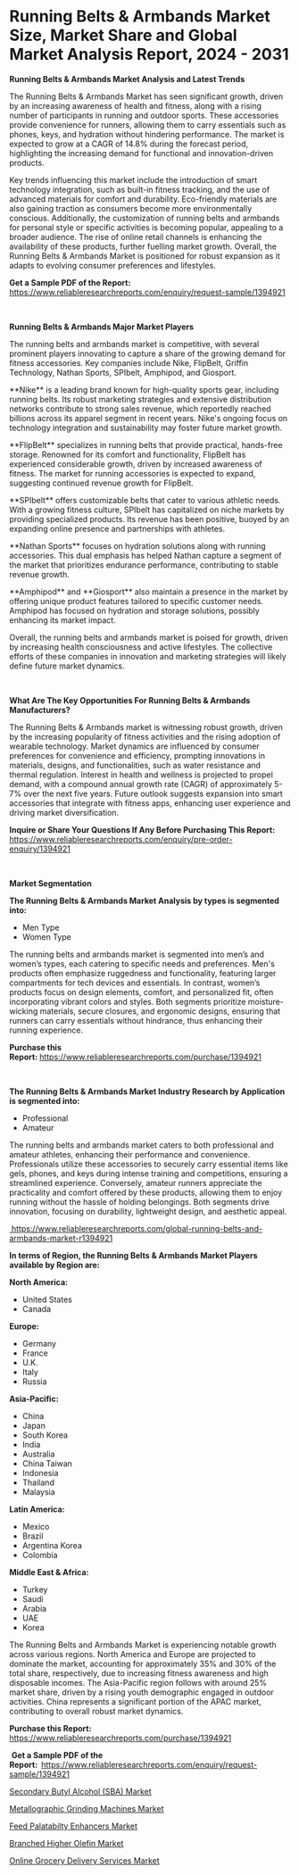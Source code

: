 <p><h1>Running Belts & Armbands Market Size, Market Share and Global Market Analysis Report, 2024 - 2031</h1></p><p><strong>Running Belts & Armbands Market Analysis and Latest Trends</strong></p>
<p><p>The Running Belts & Armbands Market has seen significant growth, driven by an increasing awareness of health and fitness, along with a rising number of participants in running and outdoor sports. These accessories provide convenience for runners, allowing them to carry essentials such as phones, keys, and hydration without hindering performance. The market is expected to grow at a CAGR of 14.8% during the forecast period, highlighting the increasing demand for functional and innovation-driven products.</p><p>Key trends influencing this market include the introduction of smart technology integration, such as built-in fitness tracking, and the use of advanced materials for comfort and durability. Eco-friendly materials are also gaining traction as consumers become more environmentally conscious. Additionally, the customization of running belts and armbands for personal style or specific activities is becoming popular, appealing to a broader audience. The rise of online retail channels is enhancing the availability of these products, further fuelling market growth. Overall, the Running Belts & Armbands Market is positioned for robust expansion as it adapts to evolving consumer preferences and lifestyles.</p></p>
<p><strong>Get a Sample PDF of the Report:&nbsp;</strong> <a href="https://www.reliableresearchreports.com/enquiry/request-sample/1394921">https://www.reliableresearchreports.com/enquiry/request-sample/1394921</a></p>
<p>&nbsp;</p>
<p><strong>Running Belts & Armbands Major Market Players</strong></p>
<p><p>The running belts and armbands market is competitive, with several prominent players innovating to capture a share of the growing demand for fitness accessories. Key companies include Nike, FlipBelt, Griffin Technology, Nathan Sports, SPIbelt, Amphipod, and Giosport.</p><p>**Nike** is a leading brand known for high-quality sports gear, including running belts. Its robust marketing strategies and extensive distribution networks contribute to strong sales revenue, which reportedly reached billions across its apparel segment in recent years. Nike's ongoing focus on technology integration and sustainability may foster future market growth.</p><p>**FlipBelt** specializes in running belts that provide practical, hands-free storage. Renowned for its comfort and functionality, FlipBelt has experienced considerable growth, driven by increased awareness of fitness. The market for running accessories is expected to expand, suggesting continued revenue growth for FlipBelt.</p><p>**SPIbelt** offers customizable belts that cater to various athletic needs. With a growing fitness culture, SPIbelt has capitalized on niche markets by providing specialized products. Its revenue has been positive, buoyed by an expanding online presence and partnerships with athletes.</p><p>**Nathan Sports** focuses on hydration solutions along with running accessories. This dual emphasis has helped Nathan capture a segment of the market that prioritizes endurance performance, contributing to stable revenue growth.</p><p>**Amphipod** and **Giosport** also maintain a presence in the market by offering unique product features tailored to specific customer needs. Amphipod has focused on hydration and storage solutions, possibly enhancing its market impact.</p><p>Overall, the running belts and armbands market is poised for growth, driven by increasing health consciousness and active lifestyles. The collective efforts of these companies in innovation and marketing strategies will likely define future market dynamics.</p></p>
<p>&nbsp;</p>
<p><strong>What Are The Key Opportunities For Running Belts & Armbands Manufacturers?</strong></p>
<p><p>The Running Belts & Armbands market is witnessing robust growth, driven by the increasing popularity of fitness activities and the rising adoption of wearable technology. Market dynamics are influenced by consumer preferences for convenience and efficiency, prompting innovations in materials, designs, and functionalities, such as water resistance and thermal regulation. Interest in health and wellness is projected to propel demand, with a compound annual growth rate (CAGR) of approximately 5-7% over the next five years. Future outlook suggests expansion into smart accessories that integrate with fitness apps, enhancing user experience and driving market diversification.</p></p>
<p><strong>Inquire or Share Your Questions If Any Before Purchasing This Report:</strong> <a href="https://www.reliableresearchreports.com/enquiry/pre-order-enquiry/1394921">https://www.reliableresearchreports.com/enquiry/pre-order-enquiry/1394921</a></p>
<p>&nbsp;</p>
<p><strong>Market Segmentation</strong></p>
<p><strong>The Running Belts & Armbands Market Analysis by types is segmented into:</strong></p>
<p><ul><li>Men Type</li><li>Women Type</li></ul></p>
<p><p>The running belts and armbands market is segmented into men’s and women’s types, each catering to specific needs and preferences. Men's products often emphasize ruggedness and functionality, featuring larger compartments for tech devices and essentials. In contrast, women’s products focus on design elements, comfort, and personalized fit, often incorporating vibrant colors and styles. Both segments prioritize moisture-wicking materials, secure closures, and ergonomic designs, ensuring that runners can carry essentials without hindrance, thus enhancing their running experience.</p></p>
<p><strong>Purchase this Report:&nbsp;</strong><a href="https://www.reliableresearchreports.com/purchase/1394921">https://www.reliableresearchreports.com/purchase/1394921</a></p>
<p>&nbsp;</p>
<p><strong>The Running Belts & Armbands Market Industry Research by Application is segmented into:</strong></p>
<p><ul><li>Professional</li><li>Amateur</li></ul></p>
<p><p>The running belts and armbands market caters to both professional and amateur athletes, enhancing their performance and convenience. Professionals utilize these accessories to securely carry essential items like gels, phones, and keys during intense training and competitions, ensuring a streamlined experience. Conversely, amateur runners appreciate the practicality and comfort offered by these products, allowing them to enjoy running without the hassle of holding belongings. Both segments drive innovation, focusing on durability, lightweight design, and aesthetic appeal.</p></p>
<p><a href="https://www.reliableresearchreports.com/global-running-belts-and-armbands-market-r1394921">&nbsp;https://www.reliableresearchreports.com/global-running-belts-and-armbands-market-r1394921</a></p>
<p><strong>In terms of Region, the Running Belts & Armbands Market Players available by Region are:</strong></p>
<p>
    <p> <strong> North America: </strong>
        <ul>
            <li>United States</li>
            <li>Canada</li>
        </ul>
        </p> 
    <p> <strong> Europe: </strong>
        <ul>
            <li>Germany</li>
            <li>France</li>
            <li>U.K.</li>
            <li>Italy</li>
            <li>Russia</li>
        </ul>
        </p> 
    <p> <strong> Asia-Pacific: </strong>
        <ul>
            <li>China</li>
            <li>Japan</li>
            <li>South Korea</li>
            <li>India</li>
            <li>Australia</li>
            <li>China Taiwan</li>
            <li>Indonesia</li>
            <li>Thailand</li>
            <li>Malaysia</li>
        </ul>
        </p> 
    <p> <strong> Latin America: </strong>
        <ul>
            <li>Mexico</li>
            <li>Brazil</li>
            <li>Argentina Korea</li>
            <li>Colombia</li>
        </ul>
        </p> 
    <p> <strong> Middle East & Africa: </strong>
        <ul>
            <li>Turkey</li>
            <li>Saudi</li>
            <li>Arabia</li>
            <li>UAE</li>
            <li>Korea</li>
        </ul>
    </p>
    </p>
<p><p>The Running Belts and Armbands Market is experiencing notable growth across various regions. North America and Europe are projected to dominate the market, accounting for approximately 35% and 30% of the total share, respectively, due to increasing fitness awareness and high disposable incomes. The Asia-Pacific region follows with around 25% market share, driven by a rising youth demographic engaged in outdoor activities. China represents a significant portion of the APAC market, contributing to overall robust market dynamics.</p></p>
<p><strong>Purchase this Report: </strong><a href="https://www.reliableresearchreports.com/purchase/1394921">https://www.reliableresearchreports.com/purchase/1394921</a></p>
<p>&nbsp;<strong>Get a Sample PDF of the Report:&nbsp;&nbsp;</strong><a href="https://www.reliableresearchreports.com/enquiry/request-sample/1394921">https://www.reliableresearchreports.com/enquiry/request-sample/1394921</a></p>
<p><strong></strong></p>
<p><p><a href="https://issuu.com/reportprime-2/docs/secondary-butyl-alcohol-sba-market-_3b629b00ed8c19">Secondary Butyl Alcohol (SBA) Market</a></p><p><a href="https://github.com/AshrafKhan865/Market-Research-Report-List-1/blob/main/metallographic-grinding-machines-market.md">Metallographic Grinding Machines Market</a></p><p><a href="https://github.com/bmorecock/Market-Research-Report-List-5/blob/main/feed-palatabilty-enhancers-market.md">Feed Palatabilty Enhancers Market</a></p><p><a href="https://issuu.com/reportprime-2/docs/branched-higher-olefin-market-size-_38fdb388e7fe16">Branched Higher Olefin Market</a></p><p><a href="https://www.linkedin.com/pulse/online-grocery-delivery-services-market-industry-trends-forecast-9kgqe?trackingId=B707PB0rSu%2B9Va6%2FRJ6O4g%3D%3D">Online Grocery Delivery Services Market</a></p></p>
